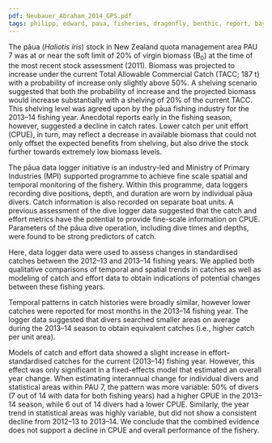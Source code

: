 ```yaml
---
pdf: Neubauer_Abraham_2014_GPS.pdf
tags: philipp, edward, paua, fisheries, dragonfly, benthic, report, bayesian
---
```

The pāua (*Haliotis iris*) stock in New Zealand quota management area PAU 7 was at or near the soft
limit of 20% of virgin biomass (B<sub>0</sub>) at the time of the most recent stock assessment (2011). Biomass
was projected to increase under the current Total Allowable Commercial Catch (TACC; 187 t) with a
probability of increase only slightly above 50%. A shelving scenario suggested that both the probability
of increase and the projected biomass would increase substantially with a shelving of 20% of the current
TACC. This shelving level was agreed upon by the pāua fishing industry for the 2013–14 fishing year.
Anecdotal reports early in the fishing season, however, suggested a decline in catch rates. Lower catch
per unit effort (CPUE), in turn, may reflect a decrease in available biomass that could not only offset the
expected benefits from shelving, but also drive the stock further towards extremely low biomass levels.

The pāua data logger initiative is an industry-led and Ministry of Primary Industries (MPI) supported
programme to achieve fine scale spatial and temporal monitoring of the fishery. Within this programme,
data loggers recording dive positions, depth, and duration are worn by individual pāua divers. Catch
information is also recorded on separate boat units. A previous assessment of the dive logger data
suggested that the catch and effort metrics have the potential to provide fine-scale information on CPUE.
Parameters of the pāua dive operation, including dive times and depths, were found to be strong predictors
of catch.

Here, data logger data were used to assess changes in standardised catches between the 2012–13 and
2013–14 fishing years. We applied both qualitative comparisons of temporal and spatial trends in catches
as well as modeling of catch and effort data to obtain indications of potential changes between these
fishing years.

Temporal patterns in catch histories were broadly similar, however lower catches were reported for most
months in the 2013–14 fishing year. The logger data suggested that divers searched smaller areas on
average during the 2013–14 season to obtain equivalent catches (i.e., higher catch per unit area).

Models of catch and effort data showed a slight increase in effort-standardised catches for the current
(2013–14) fishing year. However, this effect was only significant in a fixed-effects model that estimated
an overall year change. When estimating interannual change for individual divers and statistical areas
within PAU 7, the pattern was more variable: 50% of divers (7 out of 14 with data for both fishing years)
had a higher CPUE in the 2013–14 season, while 6 out of 14 divers had a lower CPUE. Similarly, the
year trend in statistical areas was highly variable, but did not show a consistent decline from 2012–13
to 2013–14. We conclude that the combined evidence does not support a decline in CPUE and overall
performance of the fishery.
